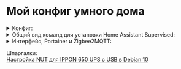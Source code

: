 # Мой конфиг умного дома

<details>
  <summary>Конфиг:</summary>
  
**Железо**: Gigabyte Brix GB-BACE-3160 + Zigbee2MQTT (SONOFF Zigbee 3.0 USB Dongle)+ MQTT + Xiaomi Gateway 3;  
**Zigbee2MQTT**: 15 устройств (отопление, выключатели, теплый пол);  
**Xiaomi Gateway 3**: 16 устройств (датчики Xiaomi);  
**Passive BLE**: около 5 устройств;  
**Wifi**: Smartmi Humidifier, Philips Light Bulb, WLED подсветка, камера Tapo С110;  
**ADB**: Amazon Fire 4k max, Sberbox.
</details>  

<details>
  <summary>Общий вид команд для установки Home Assistant Supervised:</summary>
  
```bash
curl https://raw.githubusercontent.com/home-assistant/supervised-installer/master/installer.sh > installer.sh
sudo chmod +x ./installer.sh
sudo bash -x ./installer.sh -s -- -p /home/artur -d $PREFIX/smarthome/hassio
```
Частный конфиг для Ubuntu:

```bash
curl https://raw.githubusercontent.com/home-assistant/supervised-installer/master/installer.sh | bash -x ./installer.sh -s -- -p /home/artur/smarthome -d $PREFIX/hassio
```
Частный конфиг Debian 10 (в настоящее время работает):
```bash
curl -sL https://raw.githubusercontent.com/home-assistant/supervised-installer/master/installer.sh | bash -s -  -d /home/artur/smarthome/hassio
```

</details> 

<details>
  <summary>Интерфейс, Portainer и Zigbee2MQTT:</summary>
  
![alt text](https://github.com/balsis/pics/blob/main/Home%20Assistant%20-%20GUI.gif)
![alt text](https://github.com/balsis/pics/blob/main/docker.PNG)  
![alt text](https://github.com/balsis/pics/blob/main/z2m.JPG) 

</details> 
 
Шпаргалки:  
[Настройка NUT для IPPON 650 UPS с USB в Debian 10](https://github.com/balsis/homeassistant/blob/main/nut.md)


